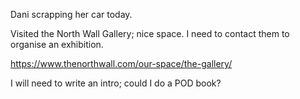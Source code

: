 Dani scrapping her car today.

Visited the North Wall Gallery; nice space. I need to contact them to organise an exhibition.

https://www.thenorthwall.com/our-space/the-gallery/

I will need to write an intro; could I do a POD book?

